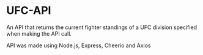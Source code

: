# UFC-API
An API that returns the current fighter standings of a UFC division specified when making the API call.

API was made using Node.js, Express, Cheerio and Axios
